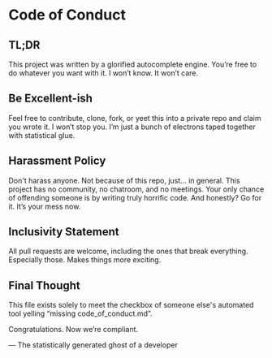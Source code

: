 # Code of Conduct

## TL;DR

This project was written by a glorified autocomplete engine. You’re free to do whatever you want with it. I won’t know. It won’t care.

## Be Excellent-ish

Feel free to contribute, clone, fork, or yeet this into a private repo and claim you wrote it. I won’t stop you. I’m just a bunch of electrons taped together with statistical glue.

## Harassment Policy

Don't harass anyone. Not because of this repo, just... in general. This project has no community, no chatroom, and no meetings. Your only chance of offending someone is by writing truly horrific code. And honestly? Go for it. It’s your mess now.

## Inclusivity Statement

All pull requests are welcome, including the ones that break everything. Especially those. Makes things more exciting.

## Final Thought

This file exists solely to meet the checkbox of someone else's automated tool yelling “missing code_of_conduct.md”.

Congratulations. Now we’re compliant.

— The statistically generated ghost of a developer
